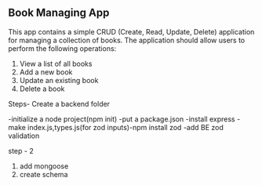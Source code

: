 ## Book Managing App
This app contains a simple CRUD (Create, Read, Update, Delete) application for managing
a collection of books. The application should allow users to perform the following operations:
1. View a list of all books
2. Add a new book
3. Update an existing book
4. Delete a book

Steps-
Create a backend folder

-initialize a node project(npm init)
-put a package.json
-install express 
-make index.js,types.js(for zod inputs)-npm install zod
-add BE zod validation

step - 2 

1) add mongoose
2) create schema